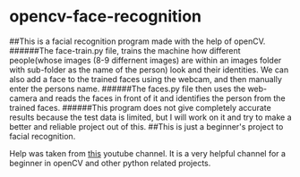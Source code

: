 # opencv-face-recognition
##This is a facial recognition program made with the help of openCV.
######The face-train.py file, trains the machine how different people(whose images (8-9 differnent images) are within an images folder with sub-folder as the name of the person) look and their identities. We can also add a face to the trained faces using the webcam, and then manually enter the persons name.
######The faces.py file then uses the web-camera and reads the faces in front of it and identifies the person from the trained faces.
######This program does not give completely accurate results because the test data is limited, but I will work on it and try to make a better and reliable project out of this.
##This is just a beginner's project to facial recognition.

Help was taken from [this](https://www.youtube.com/channel/UCWEHue8kksIaktO8KTTN_zg) youtube channel.  It is a very helpful channel for a beginner in openCV and other python related projects.
